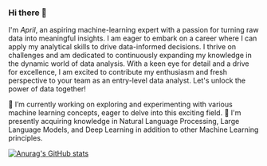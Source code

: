 ### Hi there 👋

<!--
**plengxvi/plengxvi** is a ✨ _special_ ✨ repository because its `README.md` (this file) appears on your GitHub profile.

Here are some ideas to get you started:

- 🔭 I’m currently working on ...
- 🌱 I’m currently learning ...
- 👯 I’m looking to collaborate on ...
- 🤔 I’m looking for help with ...
- 💬 Ask me about ...
- 📫 How to reach me: ...
- 😄 Pronouns: ...
- ⚡ Fun fact: ...
-->

I'm *April*, an aspiring machine-learning expert with a passion for turning raw data into meaningful insights. I am eager to embark on a career where I can apply my analytical skills to drive data-informed decisions. I thrive on challenges and am dedicated to continuously expanding my knowledge in the dynamic world of data analysis. With a keen eye for detail and a drive for excellence, I am excited to contribute my enthusiasm and fresh perspective to your team as an entry-level data analyst. Let's unlock the power of data together!

🔭 I’m currently working on exploring and experimenting with various machine learning concepts, eager to delve into this exciting field.
🌱 I'm presently acquiring knowledge in Natural Language Processing, Large Language Models, and Deep Learning in addition to other Machine Learning principles.

[![Anurag's GitHub stats](https://github-readme-stats.vercel.app/api?username=plengxvi)](https://github.com/anuraghazra/github-readme-stats)

